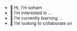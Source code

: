 - 👋 Hi, I’m soham
- 👀 I’m interested in ...
- 🌱 I’m currently learning ...
- 💞️ I’m looking to collaborate on 
